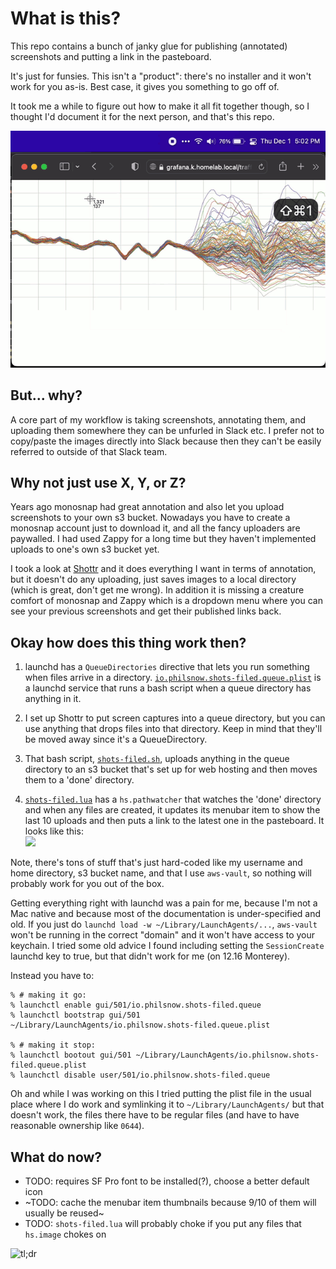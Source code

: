 # What is this?

This repo contains a bunch of janky glue for publishing (annotated) screenshots and putting a link in the pasteboard.

It's just for funsies.  This isn't a "product": there's no installer and it won't work for you as-is.  Best case, it gives you something to go off of.

It took me a while to figure out how to make it all fit together though, so I thought I'd document it for the next person, and that's this repo.

![screencast](shots-filed.gif)

## But... why?

A core part of my workflow is taking screenshots, annotating them, and uploading them somewhere they can be unfurled in Slack etc.  I prefer not to copy/paste the images directly into Slack because then they can't be easily referred to outside of that Slack team.

## Why not just use X, Y, or Z?

Years ago monosnap had great annotation and also let you upload screenshots to your own s3 bucket.  Nowadays you have to create a monosnap account just to download it, and all the fancy uploaders are paywalled.  I had used Zappy for a long time but they haven't implemented uploads to one's own s3 bucket yet.

I took a look at [Shottr](https://shottr.cc/) and it does everything I want in terms of annotation, but it doesn't do any uploading, just saves images to a local directory (which is great, don't get me wrong).  In addition it is missing a creature comfort of monosnap and Zappy which is a dropdown menu where you can see your previous screenshots and get their published links back.

## Okay how does this thing work then?

1. launchd has a `QueueDirectories` directive that lets you run something when files arrive in a directory.  [`io.philsnow.shots-filed.queue.plist`](io.philsnow.shots-filed.queue.plist) is a launchd service that runs a bash script when a queue directory has anything in it.

1. I set up Shottr to put screen captures into a queue directory, but you can use anything that drops files into that directory.  Keep in mind that they'll be moved away since it's a QueueDirectory.

1. That bash script, [`shots-filed.sh`](shots-filed.sh), uploads anything in the queue directory to an s3 bucket that's set up for web hosting and then moves them to a 'done' directory.

1. [`shots-filed.lua`](shots-filed.lua) has a `hs.pathwatcher` that watches the 'done' directory and when any files are created, it updates its menubar item to show the last 10 uploads and then puts a link to the latest one in the pasteboard.  It looks like this: <br><img src="https://snap.philsnow.io/2022-11-30T20-32-19.wn21f8pnm10u9l56qx8p.png" height="350" />

Note, there's tons of stuff that's just hard-coded like my username and home directory, s3 bucket name, and that I use `aws-vault`, so nothing will probably work for you out of the box.

Getting everything right with launchd was a pain for me, because I'm not a Mac native and because most of the documentation is under-specified and old.  If you just do `launchd load -w ~/Library/LaunchAgents/...`, `aws-vault` won't be running in the correct "domain" and it won't have access to your keychain.  I tried some old advice I found including setting the `SessionCreate` launchd key to true, but that didn't work for me (on 12.16 Monterey).

Instead you have to:

```
% # making it go:
% launchctl enable gui/501/io.philsnow.shots-filed.queue
% launchctl bootstrap gui/501 ~/Library/LaunchAgents/io.philsnow.shots-filed.queue.plist

% # making it stop:
% launchctl bootout gui/501 ~/Library/LaunchAgents/io.philsnow.shots-filed.queue.plist
% launchctl disable user/501/io.philsnow.shots-filed.queue
```

Oh and while I was working on this I tried putting the plist file in the usual place where I do work and symlinking it to `~/Library/LaunchAgents/` but that doesn't work, the files there have to be regular files (and have to have reasonable ownership like `0644`).

## What do now?

- TODO: requires SF Pro font to be installed(?), choose a better default icon
- ~TODO: cache the menubar item thumbnails because 9/10 of them will usually be reused~
- TODO: `shots-filed.lua` will probably choke if you put any files that `hs.image` chokes on


![tl;dr](https://snap.philsnow.io/2022-12-02T16-26-49.ay5x2akq3vhvocze4ice.png)
